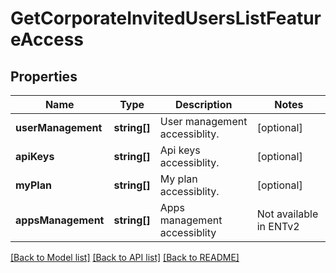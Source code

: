 # GetCorporateInvitedUsersListFeatureAccess

## Properties
Name | Type | Description | Notes
------------ | ------------- | ------------- | -------------
**userManagement** | **string[]** | User management accessiblity. | [optional] 
**apiKeys** | **string[]** | Api keys accessiblity. | [optional] 
**myPlan** | **string[]** | My plan accessiblity. | [optional] 
**appsManagement** | **string[]** | Apps management accessiblity | Not available in ENTv2 | [optional] 

[[Back to Model list]](../../README.md#documentation-for-models) [[Back to API list]](../../README.md#documentation-for-api-endpoints) [[Back to README]](../../README.md)


